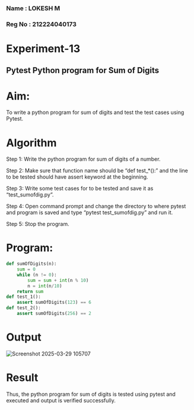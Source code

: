 ### Name : LOKESH M
### Reg No : 212224040173
# Experiment-13
## Pytest Python program for Sum of Digits 
# Aim: 
To write a python program for sum of digits and test the test cases using Pytest. 

# Algorithm
Step 1: Write the python program for sum of digits of a number.

Step 2: Make sure that function name should be “def test_*():” and the line to be tested
should have assert keyword at the beginning.

Step 3: Write some test cases for to be tested and save it as “test_sumofdig.py”.

Step 4: Open command prompt and change the directory to where pytest and program is
saved and type “pytest test_sumofdig.py” and run it.

Step 5: Stop the program. 
# Program:
```python
def sumOfDigits(n): 
    sum = 0 
    while (n != 0): 
        sum = sum + int(n % 10) 
        n = int(n/10) 
    return sum 
def test_1(): 
    assert sumOfDigits(123) == 6 
def test_2(): 
    assert sumOfDigits(256) == 2 
```
# Output
![Screenshot 2025-03-29 105707](https://github.com/user-attachments/assets/2d901b04-7f22-4474-9bc5-8e9a866357b4)

# Result
Thus, the python program for sum of digits is tested using pytest and executed and 
output is verified successfully.
